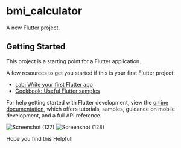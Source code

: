 # bmi_calculator

A new Flutter project.

## Getting Started

This project is a starting point for a Flutter application.

A few resources to get you started if this is your first Flutter project:

- [Lab: Write your first Flutter app](https://docs.flutter.dev/get-started/codelab)
- [Cookbook: Useful Flutter samples](https://docs.flutter.dev/cookbook)

For help getting started with Flutter development, view the
[online documentation](https://docs.flutter.dev/), which offers tutorials,
samples, guidance on mobile development, and a full API reference.

![Screenshot (127)](https://github.com/Vijayasaran-VJVS/Simple-BMI-Calculator-Flutter/assets/117149477/4afa3df2-7135-4bad-81c7-1ae15e0a8529)            ![Screenshot (128)](https://github.com/Vijayasaran-VJVS/Simple-BMI-Calculator-Flutter/assets/117149477/f8d923e3-c528-479a-86f1-6b0ec61e9b86)

Hope you find this Helpful!
